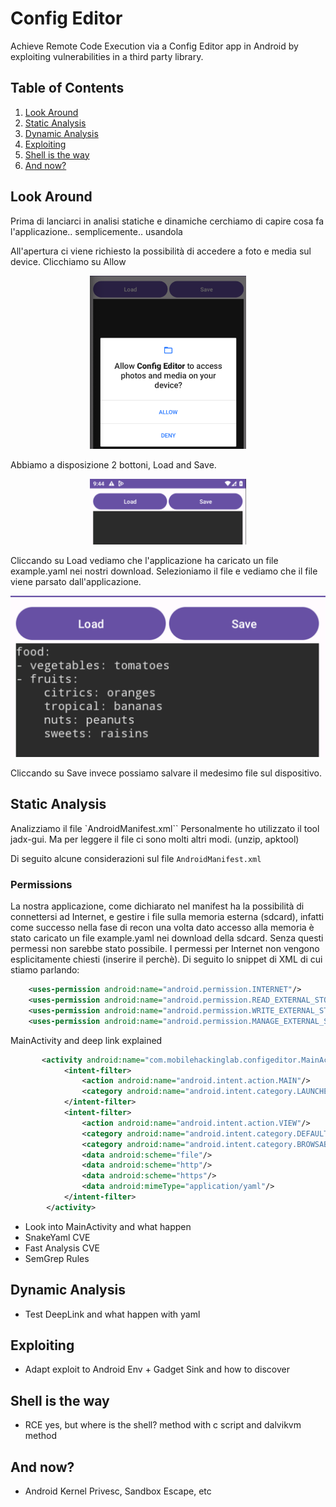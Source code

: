 # Config Editor

Achieve Remote Code Execution via a Config Editor app in Android by exploiting vulnerabilities in a third party library.

## Table of Contents

1. [Look Around](#look-around)
2. [Static Analysis](#static-analysis)
3. [Dynamic Analysis](#dynamic-analysis)
4. [Exploiting](#exploiting)
5. [Shell is the way](#shell-is-the-way)
6. [And now?](#and-now)

## Look Around

Prima di lanciarci in analisi statiche e dinamiche cerchiamo di capire cosa fa l'applicazione.. semplicemente.. usandola

All'apertura ci viene richiesto la possibilità di accedere a foto e media sul device. Clicchiamo su Allow

<p align="center">
<img src="img/Access.png" width="250"/>
</p>

Abbiamo a disposizione 2 bottoni, Load and Save.

<p align="center">
<img src="img/1.png" width="250"/>
</p>

Cliccando su Load vediamo che l'applicazione ha caricato un file example.yaml nei nostri download. Selezioniamo il file e vediamo che il file viene parsato dall'applicazione.

![Alt text](/ConfigEditor/img/app.png)

Cliccando su Save invece possiamo salvare il medesimo file sul dispositivo.

## Static Analysis

Analizziamo il file `AndroidManifest.xml``
Personalmente ho utilizzato il tool jadx-gui. Ma per leggere il file ci sono molti altri modi. (unzip, apktool)

Di seguito alcune considerazioni sul file `AndroidManifest.xml`

### Permissions

La nostra applicazione, come dichiarato nel manifest ha la possibilità di connettersi ad Internet, e
gestire i file sulla memoria esterna (sdcard), infatti come successo nella fase di recon una volta dato accesso alla memoria è stato caricato un file example.yaml nei download della sdcard. Senza questi permessi non sarebbe stato possibile. I permessi per Internet non vengono esplicitamente chiesti (inserire il perchè). Di seguito lo snippet di XML di cui stiamo parlando:

```xml
    <uses-permission android:name="android.permission.INTERNET"/>
    <uses-permission android:name="android.permission.READ_EXTERNAL_STORAGE"/>
    <uses-permission android:name="android.permission.WRITE_EXTERNAL_STORAGE"/>
    <uses-permission android:name="android.permission.MANAGE_EXTERNAL_STORAGE"/>
```

MainActivity and deep link explained

```xml
       <activity android:name="com.mobilehackinglab.configeditor.MainActivity" android:exported="true">
            <intent-filter>
                <action android:name="android.intent.action.MAIN"/>
                <category android:name="android.intent.category.LAUNCHER"/>
            </intent-filter>
            <intent-filter>
                <action android:name="android.intent.action.VIEW"/>
                <category android:name="android.intent.category.DEFAULT"/>
                <category android:name="android.intent.category.BROWSABLE"/>
                <data android:scheme="file"/>
                <data android:scheme="http"/>
                <data android:scheme="https"/>
                <data android:mimeType="application/yaml"/>
            </intent-filter>
        </activity>
```

+ Look into MainActivity and what happen
+ SnakeYaml CVE
+ Fast Analysis CVE
+ SemGrep Rules

## Dynamic Analysis

+ Test DeepLink and what happen with yaml

## Exploiting

+ Adapt exploit to Android Env + Gadget Sink and how to discover

## Shell is the way

+ RCE yes, but where is the shell? method with c script and dalvikvm method

## And now?

+ Android Kernel Privesc, Sandbox Escape, etc
